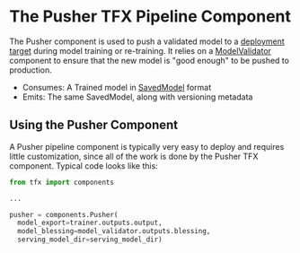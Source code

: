 # The Pusher TFX Pipeline Component

The Pusher component is used to push a validated model to a
[deployment target](index.md#deployment_targets) during model training or
re-training.
It relies on a [ModelValidator](modelval.md) component to ensure that the new
model is "good enough" to be pushed to production.

* Consumes: A Trained model in [SavedModel](
https://www.tensorflow.org/api_docs/python/tf/saved_model) format
* Emits: The same SavedModel, along with versioning metadata

## Using the Pusher Component

A Pusher pipeline component is typically very easy to deploy and requires little
customization, since all of the work is done by the Pusher TFX component.
Typical code looks like this:

```python
from tfx import components

...

pusher = components.Pusher(
  model_export=trainer.outputs.output,
  model_blessing=model_validator.outputs.blessing,
  serving_model_dir=serving_model_dir)
```

